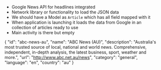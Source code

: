 
- Google News API for headlines integrated
- Network library or functionality to load the JSON data
- We should have a Model as `Article` which has all field mapped with it
- When application is launching it loads the data from Google in an collection of articles ready to use
- Main activity is there but empty

{
"id": "abc-news-au",
"name": "ABC News (AU)",
"description": "Australia's most trusted source of local, national and world news. Comprehensive, independent, in-depth analysis, the latest business, sport, weather and more.",
"url": "http://www.abc.net.au/news",
"category": "general",
"language": "en",
"country": "au"
}